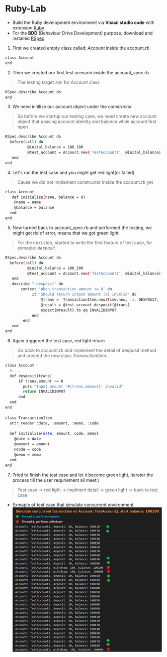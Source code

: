 # Ruby-Lab

- Build the Ruby development environment via **Visual studio code** with extension [Ruby](https://github.com/rubyide/vscode-ruby)
- For the **BDD** (Behaviour Drive Development) purpose, download and installed [RSpec](http://rspec.info/)

1. First we created empty class called: *Account* inside the account.rb
```sh
class Account
end
```
2. Then we created our first test scenario inside the account_spec.rb
> The testing target aim for *Account* class
```sh
RSpec.describe Account do
end
```
3. We need initilize our account object under the *constructor*
> So before we startup our testing case, we need create new account object that passing account identity and balance while account first open
```sh
RSpec.describe Account do
  before(:all) do
          @inital_balance = 100_100
          @test_account = Account.new('TestAccount1', @inital_balance)
   end
end
```
4. Let's run the test case and you  might get red light(or failed) 
> Cause we did not implement constructor inside the account.rb yet
```sh
class Account
   def initialize(name, balance = 0)
    @name = name
    @balance = balance
  end
end
```
5. Now turned back to account_spec.rb and performed the testing, we might get rid of error, means that we got green light
> For the next step, started to write the first feature of test case, for exmaple: *desposit*
```sh
RSpec.describe Account do
  before(:all) do
          @inital_balance = 100_100
          @test_account = Account.new('TestAccount1', @inital_balance)
   end
   describe ".desposit" do
       context 'When transaction amount <= 0' do
            it 'Should return intput amount [x] invalid' do
                @trans =  TransactionItem.new(Time.new, -1, DESPOSIT, 'Desposit invalid test')
                @result = @test_account.desposit(@trans)
                expect(@result).to eq INVALIDINPUT
            end
        end
   end
end
```
6. Again triggered the test case, red light return
> Go back to account.rb and implement the detail of desposit method and created the new class *TranasctionItem*...
```sh
class Account
  #....
  def desposit(trans)
      if trans.amount <= 0
        puts "Input amount '#{trans.amount}' invalid"
        return INVALIDINPUT
      end
  end
end

class TransactionItem
  attr_reader :date, :amount, :memo, :code

  def initialize(date, amount, code, memo)
    @date = date
    @amount = amount
    @code = code
    @memo = memo
  end
end
```
7. Tried to finish the test case and let it become green light, iterator the process till the user requriement all meet:) 
> Test case -> red light -> implment detail -> green light -> back to test case

* Exmaple of test case that simulate concurrent environment
![Multi-threading](https://github.com/tocalai/Ruby-Lab/blob/master/image/transaction_concurrent.png)
